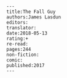 
    ---
    title:The Fall Guy
    authors:James Lasdun
    editors:
    translator:
    date:2018-05-13
    rating:+
    re-read:
    pages:244
    non-fiction:
    comic:
    published:2017
    ---

    